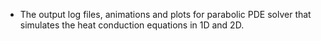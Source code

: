 - The output log files, animations and plots for parabolic PDE solver that simulates the heat conduction equations in 1D and 2D.
